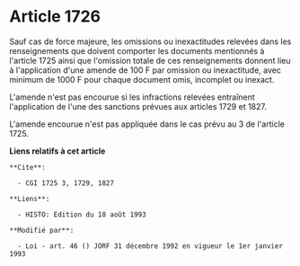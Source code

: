# Article 1726

Sauf cas de force majeure, les omissions ou inexactitudes relevées dans les renseignements que doivent comporter les
documents mentionnés à l'article 1725 ainsi que l'omission totale de ces renseignements donnent lieu à l'application d'une
amende de 100 F par omission ou inexactitude, avec minimum de 1000 F pour chaque document omis, incomplet ou inexact.

L'amende n'est pas encourue si les infractions relevées entraînent l'application de l'une des sanctions prévues aux articles
1729 et 1827.

L'amende encourue n'est pas appliquée dans le cas prévu au 3 de l'article 1725.

**Liens relatifs à cet article**

	**Cite**:

	  - CGI 1725 3, 1729, 1827

	**Liens**:

	  - HISTO: Edition du 18 août 1993

	**Modifié par**:

	  - Loi - art. 46 () JORF 31 décembre 1992 en vigueur le 1er janvier 1993
